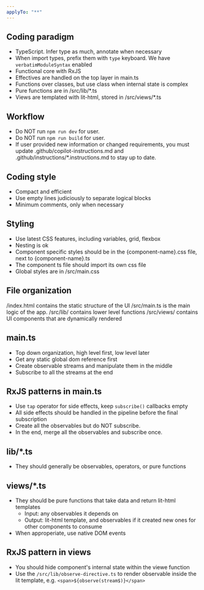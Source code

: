 ```yaml
---
applyTo: "**"
---
```


## Coding paradigm

- TypeScript. Infer type as much, annotate when necessary
- When import types, prefix them with `type` keyboard. We have `verbatimModuleSyntax` enabled
- Functional core with RxJS
- Effectives are handled on the top layer in main.ts
- Functions over classes, but use class when internal state is complex
- Pure functions are in /src/lib/\*.ts
- Views are templated with lit-html, stored in /src/views/\*.ts

## Workflow

- Do NOT run `npm run dev` for user.
- Do NOT run `npm run build` for user.
- If user provided new information or changed requirements, you must update .github/copilot-instructions.md and .github/instructions/\*.instructions.md to stay up to date.

## Coding style

- Compact and efficient
- Use empty lines judiciously to separate logical blocks
- Minimum comments, only when necessary

## Styling

- Use latest CSS features, including variables, grid, flexbox
- Nesting is ok
- Component specific styles should be in the {component-name}.css file, next to {component-name}.ts
- The component ts file should import its own css file
- Global styles are in /src/main.css

## File organization

/index.html contains the static structure of the UI
/src/main.ts is the main logic of the app.
/src/lib/ contains lower level functions
/src/views/ contains UI components that are dynamically rendered

## main.ts

- Top down organization, high level first, low level later
- Get any static global dom reference first
- Create observable streams and manipulate them in the middle
- Subscribe to all the streams at the end

## RxJS patterns in main.ts

- Use `tap` operator for side effects, keep `subscribe()` callbacks empty
- All side effects should be handled in the pipeline before the final subscription
- Create all the observables but do NOT subscribe.
- In the end, merge all the observables and subscribe once.

## lib/\*.ts

- They should generally be observables, operators, or pure functions

## views/\*.ts

- They should be pure functions that take data and return lit-html templates
  - Input: any observables it depends on
  - Output: lit-html template, and observables if it created new ones for other components to consume
- When approperiate, use native DOM events

## RxJS pattern in views

- You should hide component's internal state within the viewe function
- Use the `/src/lib/observe-directive.ts` to render observable inside the lit template, e.g. `<span>${observe(stream$)}</span>`
